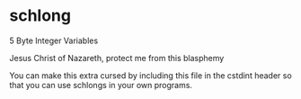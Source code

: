 # schlong
5 Byte Integer Variables

Jesus Christ of Nazareth, protect me from this blasphemy

You can make this extra cursed by including this file in the cstdint header so that you can use schlongs in your own programs.
